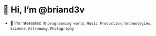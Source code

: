 # 👋 Hi, I’m @briand3v
- 👀 I’m interested in `programming world`, `Music Production`, `technologies`, `Science`, `Astronomy`, `Photography`

<!---
briand3v/briand3v is a ✨ special ✨ repository because its `README.md` (this file) appears on your GitHub profile.
You can click the Preview link to take a look at your changes.
--->
